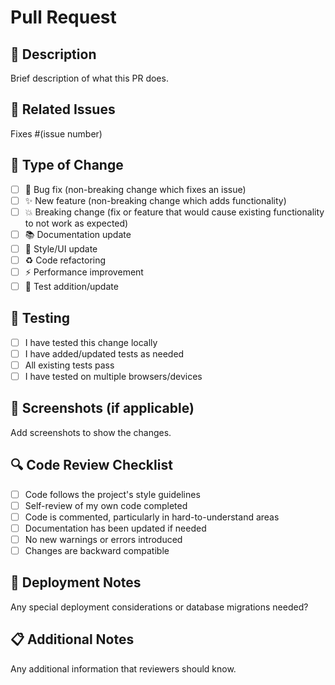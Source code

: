 # Pull Request

## 📝 Description
Brief description of what this PR does.

## 🔗 Related Issues
Fixes #(issue number)

## 🎯 Type of Change
- [ ] 🐛 Bug fix (non-breaking change which fixes an issue)
- [ ] ✨ New feature (non-breaking change which adds functionality)
- [ ] 💥 Breaking change (fix or feature that would cause existing functionality to not work as expected)
- [ ] 📚 Documentation update
- [ ] 🎨 Style/UI update
- [ ] ♻️ Code refactoring
- [ ] ⚡ Performance improvement
- [ ] 🧪 Test addition/update

## 🧪 Testing
- [ ] I have tested this change locally
- [ ] I have added/updated tests as needed
- [ ] All existing tests pass
- [ ] I have tested on multiple browsers/devices

## 📸 Screenshots (if applicable)
Add screenshots to show the changes.

## 🔍 Code Review Checklist
- [ ] Code follows the project's style guidelines
- [ ] Self-review of my own code completed
- [ ] Code is commented, particularly in hard-to-understand areas
- [ ] Documentation has been updated if needed
- [ ] No new warnings or errors introduced
- [ ] Changes are backward compatible

## 🚀 Deployment Notes
Any special deployment considerations or database migrations needed?

## 📋 Additional Notes
Any additional information that reviewers should know.